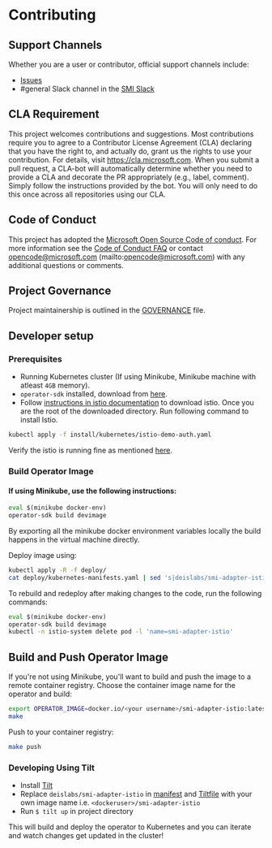 # Contributing

## Support Channels

Whether you are a user or contributor, official support channels include:

- [Issues](https://github.com/deislabs/smi-spec/issues)
- #general Slack channel in the [SMI Slack](https://smi-spec.slack.com)

## CLA Requirement

This project welcomes contributions and suggestions. Most contributions require you to agree to a Contributor License Agreement (CLA) declaring that you have the right to, and actually do, grant us the rights to use your contribution. For details, visit https://cla.microsoft.com.
When you submit a pull request, a CLA-bot will automatically determine whether you need to provide a CLA and decorate the PR appropriately (e.g., label, comment). Simply follow the instructions provided by the bot. You will only need to do this once across all repositories using our CLA.

## Code of Conduct

This project has adopted the [Microsoft Open Source Code of conduct](https://opensource.microsoft.com/codeofconduct/).
For more information see the [Code of Conduct FAQ](https://opensource.microsoft.com/codeofconduct/faq/) or contact opencode@microsoft.com (mailto:opencode@microsoft.com) with any additional questions or comments.

## Project Governance

Project maintainership is outlined in the [GOVERNANCE](GOVERNANCE.md) file.

## Developer setup

### Prerequisites
- Running Kubernetes cluster (If using Minikube, Minikube machine with atleast `4GB` memory).
- `operator-sdk` installed, download from [here](https://github.com/operator-framework/operator-sdk/releases).
- Follow [instructions in istio documentation](https://istio.io/docs/setup/kubernetes/download/#download-and-prepare-for-the-installation) to download istio. Once you are the root of the downloaded directory. Run following command to install Istio.
```bash
kubectl apply -f install/kubernetes/istio-demo-auth.yaml
```
Verify the istio is running fine as mentioned [here](https://istio.io/docs/setup/kubernetes/install/kubernetes/#verifying-the-installation).

### Build Operator Image

#### If using Minikube, use the following instructions:
```bash
eval $(minikube docker-env)
operator-sdk build devimage
```
By exporting all the minikube docker environment variables locally the build happens in the virtual machine directly.

Deploy image using:
```bash
kubectl apply -R -f deploy/
cat deploy/kubernetes-manifests.yaml | sed 's|deislabs/smi-adapter-istio:latest|devimage|g'| sed 's|imagePullPolicy: Always|imagePullPolicy: Never|g' | kubectl apply -f -
```

To rebuild and redeploy after making changes to the code, run the following commands:
```bash
eval $(minikube docker-env)
operator-sdk build devimage
kubectl -n istio-system delete pod -l 'name=smi-adapter-istio'
```
## Build and Push Operator Image
If you're not using Minikube, you'll want to build and push the image to a remote container registry. Choose the container image name for the operator and build:
```bash
export OPERATOR_IMAGE=docker.io/<your username>/smi-adapter-istio:latest
make
```

Push to your container registry:
```bash
make push
```

### Developing Using Tilt
- Install [Tilt](https://docs.tilt.dev/install.html)
- Replace `deislabs/smi-adapter-istio` in [manifest](deploy/kubernetes-manifests.yaml) and [Tiltfile](Tiltfile) with your own image name i.e. `<dockeruser>/smi-adapter-istio`
- Run `$ tilt up` in project directory

This will build and deploy the operator to Kubernetes and you can iterate and watch changes get updated in the cluster!
